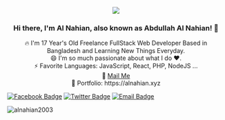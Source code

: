 <p align="center">
<img src="https://static.dribbble.com/users/730703/screenshots/6581243/avento.gif">
</p>
<h3 align="center">Hi there, I'm Al Nahian, also known as Abdullah Al Nahian! 👋 </h3>
<p align="center">
🔥 I'm 17 Year's Old Freelance FullStack Web Developer Based in Bangladesh and Learning New Things Everyday. <br>
😄 I'm so much passionate about what I do ♥. <br>
⚡ Favorite Languages: JavaScript, React, PHP, NodeJS ... <br>
📧 <a href="mailto: a.alnahian2003@gmail.com"> Mail Me </a> <br>
🎨 Portfolio: https://alnahian.xyz <br>
</p>

[![Facebook Badge](https://img.shields.io/badge/-alnahian2003-1877F2?style=flat-square&labelColor=1877F2&logo=facebook&logoColor=white&link=https://facebook.com/alnahian2003)](https://facebook.com/alnahian2003) [![Twitter Badge](https://img.shields.io/badge/-@alnahian2003-1ca0f1?style=flat-square&labelColor=1ca0f1&logo=twitter&logoColor=white&link=https://twitter.com/alnahian2003)](https://twitter.com/alnahian2003) [![Email Badge](https://img.shields.io/badge/-Email-c14438?style=flat-square&logo=Gmail&logoColor=white&link=mailto:a.alnahian2003@gmail.com)](mailto:a.alnahian2003@gmail.com)
<p align="left">
  <img src="https://komarev.com/ghpvc/?username=alnahian2003&label=Views&color=brightgreen&style=plastic" alt="alnahian2003" />
</p>
